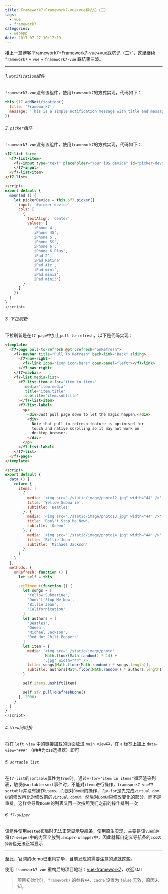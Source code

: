 ```yaml
---
title: Framework7+Framework7-vue+vue踩坑记（三）
tags:
  - vue
  - framework7
categories:
  - webapp
date: 2017-07-27 10:17:19
---
```


接上一篇博客“Framework7+Framework7-vue+vue踩坑记（二）”，这里继续 `framework7` + `vue` + `framework7-vue` 踩坑第三波。

<!--more-->

***

###### 1. `Notification`组件

`framework7-vue`没有该组件，使用`framework7`的方式实现，代码如下：

```javascript
this.$f7.addNotification({
  title: 'Framework7',
  message: 'This is a simple notification message with title and message'
})
```

###### 2. `picker`组件

`framework7-vue`没有该组件，使用`framework7`的方式实现，代码如下：

```html
<f7-list form>
  <f7-list-item>
    <f7-input type="text" placeholder="Your iOS device" id="picker-device">
    </f7-input>
  </f7-list-item>
</f7-list>
```

```javascript
<script>
export default {
  mounted () {
    let pickerDevice = this.$f7.picker({
      input: '#picker-device',
      cols: [
        {
          textAlign: 'center',
          values: [
            'iPhone 4',
            'iPhone 4S',
            'iPhone 5',
            'iPhone 5S',
            'iPhone 6',
            'iPhone 6 Plus',
            'iPad 2',
            'iPad Retina',
            'iPad Air',
            'iPad mini',
            'iPad mini2',
            'iPad mini3']
        }
      ]
    })
  }
}
</script>
```

###### 3. 下拉刷新

下拉刷新是在`f7-page`中加上`pull-to-refresh`，以下是代码实现：

```html
<template>
  <f7-page pull-to-refresh @ptr:refresh="onRefresh">
    <f7-navbar title="Pull To Refresh" back-link="Back" slding>
      <f7-nav-right>
        <f7-link icon="icon icon-bars" open-panel="left"></f7-link>
      </f7-nav-right>
    </f7-navbar>
    <f7-list media-list>
      <f7-list-item v-for="item in items"
        :media="item.media"
        :title="item.title"
        :subtitle="item.subtitle"
      ></f7-list-item>
      <f7-list-label>
        <p>
          <div>Just pull page down to let the magic happen.</div>
          <div>
            Note that pull-to-refresh feature is optimised for 
            touch and native scrolling so it may not work on 
            desktop browser.
          </div>
        </p>
      </f7-list-label>
    </f7-list>
  </f7-page>
</template>
```

```javascript
<script>
export default {
  data () {
    return {
      items: [
        {
          media: '<img src="./static/image/photo12.jpg" width="44" />',
          title: 'Yellow Submarie',
          subtitle: 'Beatles'
        }, {
          media: '<img src="./static/image/photo13.jpg" width="44" />',
          title: 'Don\'t Stop Me Now',
          subtitle: 'Queen'
        }, {
          media: '<img src="./static/image/photo14.jpg" width="44" />',
          title: 'Billie Jean',
          subtitle: 'Michael Jackson'
        }
      ]
    }
  },
  methods: {
    onRefresh: function () {
      let self = this

      setTimeout(function () {
        let songs = [
          'Yellow Submarine',
          'Don\'t Stop Me Now',
          'Billie Jean',
          'Californication'
        ]
        let authors = [
          'Beatles',
          'Queen',
          'Michael Jackson',
          'Red Hot Chili Peppers'
        ]
        let item = {
          media: '<img src="./static/image/photo' + 
                  Math.floor(Math.random() * 14) +
                 '.jpg" width="44" />',
          title: songs[Math.floor(Math.random() * songs.length)],
          subtitle: authors[Math.floor(Math.random() * authors.length)]
        }

        self.items.unshift(item)

        self.$f7.pullToRefreshDone()
      }, 2000)
    }
  }
}
</script>
```

###### 4. `View`间链接

将在 `left view` 中的链接加载的页面放进 `main view`中，在 `a` 标签上加上 `data-view="###"` （###为css选择器）即可

###### 5. `sortable list`

在`f7-list`的`sortable`属性为`true`时，通过`v-for="item in items"`循环渲染列表，触发`@sortable:sort`事件时，不能对`items`进行操作，`framework7-vue`中`sortable`并没有操作`items`，而是对`Dom树`的操作，而`v-for`是先完成`virtual dom树`的修改再比对修改前的`virtual dom树`，然后对`Dom树`只修改变化的部分，而不是重排，这样会导致`Dom树`的列表又再一次按照我们之前的操作排列一次

###### 6. `f7-swiper`

该组件使用`nested`布局时无法正常显示导航条，使用原生实现，主要是该`vue组件`将`f7-swiper`中的内容全放到`.swiper-wrapper`中，因此就算自定义导航条的`css选择器`也无法正常显示

***

至此，官网的demo已重构完毕，目前发现的需要注意的点就这些。

使用 `framework7-vue` 重构后的项目地址：[vue-framework7](https://github.com/yawuling/vue-framework7)，欢迎star

> 项目初始化时，`framework7` 的参数中，`cache` 设置为 `false` 无效，原因未知。